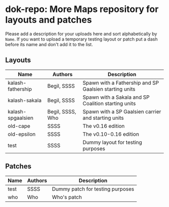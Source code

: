 # dok-repo: More Maps repository for layouts and patches
Please add a description for your uploads here and sort alphabetically by `Name`.
If you want to upload a temporary testing layout or patch put a dash before its name and don't add it to the list.

## Layouts
| Name | Authors | Description |
| ---- | ------- | ----------- |
| kalash-fathership | Begil, SSSS | Spawn with a Fathership and SP Gaalsien starting units |
| kalash-sakala | Begil, SSSS | Spawn with a Sakala and SP Coalition starting units |
| kalash-spgaalsien | Begil, SSSS, Who | Spawn with a SP Gaalsien carrier and starting units |
| old-cape | SSSS | The v0.16 edition |
| old-epsilon | SSSS | The v0.10-0.16 edition |
| test | SSSS | Dummy layout for testing purposes |

## Patches
| Name | Authors | Description |
| ---- | ------- | ----------- |
| test | SSSS | Dummy patch for testing purposes |
| who | Who | Who's patch |
